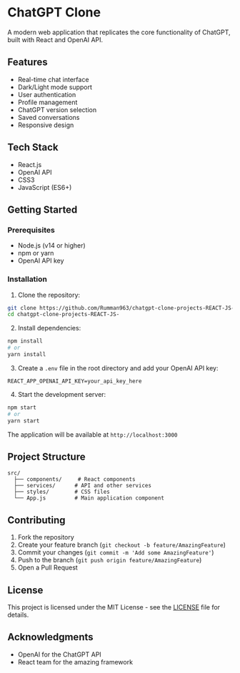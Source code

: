# ChatGPT Clone

A modern web application that replicates the core functionality of ChatGPT, built with React and OpenAI API.

## Features

- Real-time chat interface
- Dark/Light mode support
- User authentication
- Profile management
- ChatGPT version selection
- Saved conversations
- Responsive design

## Tech Stack

- React.js
- OpenAI API
- CSS3
- JavaScript (ES6+)

## Getting Started

### Prerequisites

- Node.js (v14 or higher)
- npm or yarn
- OpenAI API key

### Installation

1. Clone the repository:
```bash
git clone https://github.com/Rumman963/chatgpt-clone-projects-REACT-JS-.git
cd chatgpt-clone-projects-REACT-JS-
```

2. Install dependencies:
```bash
npm install
# or
yarn install
```

3. Create a `.env` file in the root directory and add your OpenAI API key:
```
REACT_APP_OPENAI_API_KEY=your_api_key_here
```

4. Start the development server:
```bash
npm start
# or
yarn start
```

The application will be available at `http://localhost:3000`

## Project Structure

```
src/
  ├── components/     # React components
  ├── services/      # API and other services
  ├── styles/        # CSS files
  └── App.js         # Main application component
```

## Contributing

1. Fork the repository
2. Create your feature branch (`git checkout -b feature/AmazingFeature`)
3. Commit your changes (`git commit -m 'Add some AmazingFeature'`)
4. Push to the branch (`git push origin feature/AmazingFeature`)
5. Open a Pull Request

## License

This project is licensed under the MIT License - see the [LICENSE](LICENSE) file for details.

## Acknowledgments

- OpenAI for the ChatGPT API
- React team for the amazing framework

